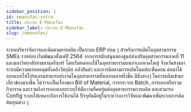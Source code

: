 ```yaml
---
sidebar_position: 1
id: emanufac-intro
title: เกี่ยวกับ E-Manufac
sidebar_label: เกี่ยวกับ E-Manufac
slug: /emanufac/
---
```


ระบบบริหารจัดการและติดตามการผลิต เป็นระบบ ERP ย่อม ๆ สำหรับการผลิตในอุตสาหกรรม SMEs รายย่อย เริ่มพัฒนาตั้งแต่ปี 2564 จากการสนับสนุนของศูนย์ส่งเสริมอุตสาหกรรมภาคที่ 11 และมหาวิทยาลัยสงขลานครินทร์ โดยเริ่มทดลองใช้ในอุตสาหกรรมบนอำเภอหาดใหญ่ จังหวัดสงขลา ระบบมีความครอบคลุมทั้งคลังวัตถุดิบ คลังสินค้า และการติดตามการผลิตในแต่ละขั้นตอน ต่อมาได้ออกแบบให้โปรแกรมสามารถทำงานในอุตสาหกรรมที่หลากหลายยิ่งขึ้น มีสิ่งต่างๆ ในการผลิตเข้ามาเกี่ยวข้องมากขึ้น ไม่ว่าจะเป็นเรื่องของ Bill of Material, การกระจาย Batch, การแยกหรือรวมกิจกรรม และรวมถึงการออกแบบระบบให้มีความยืดหยุ่นต่ออุตสาหกรรมการผลิต และสามารถ Config ระบบให้เหมาะกับการใช้งานได้ ปัจจุบันมีอยู่ในระหว่างการวิจัยและพัฒนาเพิ่มระบบการคิดต้นทุนต่าง ๆ
